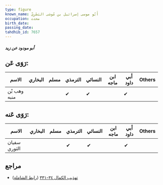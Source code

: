 ```yaml
---
type: figure
known_name: أَبُو موسى إسرائيل بن مُوسَى البَصْرِيّ
occupation: محدث
birth_date:
passing_date:
tahdhib_id: 7657
---
```

##### أبو مودود عن زيد

## رَوَى عَن:
| الاسم        | البخاري | مسلم | الترمذي | النسائي | ابن ماجه | أبي داود | Others |
| ------------ | ------- | ---- | ------- | ------- | -------- | -------- | ------ |
| وهب بْن منبه |         |      | ✔       | ✔       |          | ✔        |        |
## رَوَى عَنه:
| الاسم        | البخاري | مسلم | الترمذي | النسائي | ابن ماجه | أبي داود | Others |
| ------------ | ------- | ---- | ------- | ------- | -------- | -------- | ------ |
| سفيان الثوري |         |      | ✔       | ✔       |          | ✔        |        |
## مراجع
- [تهذيب الكمال ٣٤-٣٣١](obsidian://open?vault=Tahdhib-al-Kamal&file=Figures/٧٦٥٧-أبو%20مودود%20عن%20زيد) ([رابط الشاملة](https://shamela.ws/book/3722/18448))